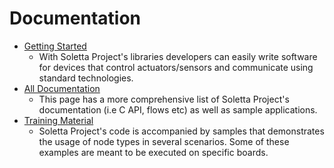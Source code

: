 # Documentation

- [Getting Started](https://github.com/solettaproject/soletta/wiki)
  - With Soletta Project's libraries developers can easily write software for devices that control actuators/sensors and communicate using standard technologies.
- [All Documentation](https://github.com/solettaproject/soletta/wiki/Documentation)
  - This page has a more comprehensive list of Soletta Project's documentation (i.e C API, flows etc) as well as sample applications.
- [Training Material](https://github.com/solettaproject/soletta/wiki/Samples)
  - Soletta Project's code is accompanied by samples that demonstrates the usage of node types in several scenarios. Some of these examples are meant to be executed on specific boards.

